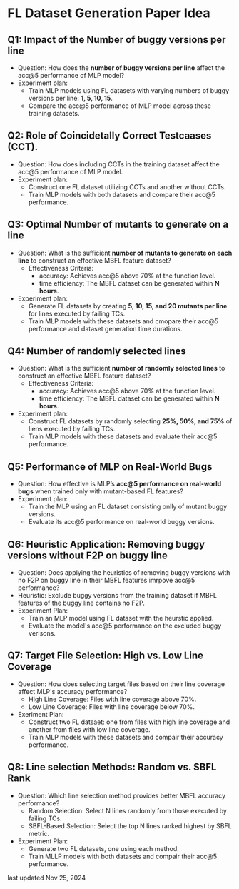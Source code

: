 # FL Dataset Generation Paper Idea


## Q1: Impact of the Number of buggy versions per line
* Question: How does the **number of buggy versions per line** affect the acc@5 performance of MLP model?
* Experiment plan:
    * Train MLP models using FL datasets with varying numbers of buggy versions per line: **1, 5, 10, 15**.
    * Compare the acc@5 performance of MLP model across these training datasets.

## Q2: Role of Coincidetally Correct Testcaases (CCT).
* Question: How does including CCTs in the training dataset affect the acc@5 performance of MLP model.
* Experiment plan:
    * Construct one FL dataset utilizing CCTs and another without CCTs.
    * Train MLP models with both datasets and compare their acc@5 performance.


## Q3: Optimal Number of mutants to generate on a line
* Question: What is the sufficient **number of mutants to generate on each line** to construct an effective MBFL feature dataset?
    * Effectiveness Criteria:
        * accuracy: Achieves acc@5 above 70% at the function level.
        * time efficiency: The MBFL dataset can be generated within **N hours**.
* Experiment plan:
    * Generate FL datasets by creating **5, 10, 15, and 20 mutants per line** for lines executed by failing TCs.
    * Train MLP models with these datasets and cmopare their acc@5 performance and dataset generation time durations.

## Q4: Number of randomly selected lines
* Question: What is the sufficient **number of randomly selected lines** to construct an effective MBFL feature dataset?
    * Effectiveness Criteria:
        * accuracy: Achieves acc@5 above 70% at the function level.
        * time efficiency: The MBFL dataset can be generated within **N hours**.
* Experiment plan:
    * Construct FL datasets by randomly selecting **25%, 50%, and 75%** of liens executed by failing TCs.
    * Train MLP models with these datasets and evaluate their acc@5 performance.


## Q5: Performance of MLP on Real-World Bugs
* Question: How effective is MLP’s **acc@5 performance on real-world bugs** when trained only with mutant-based FL features?
* Experiment plan:
    * Train the MLP using an FL dataset consisting onlly of mutant buggy versions.
    * Evaluate its acc@5 performance on real-world buggy versions.


## Q6: Heuristic Application: Removing buggy versions without F2P on buggy line
* Question: Does applying the heuristics of removing buggy versions with no F2P on buggy line in their MBFL features imrpove acc@5 performance?
* Heuristic: Exclude buggy versions from the training dataset if MBFL features of the buggy line contains no F2P.
* Experiment Plan:
    * Train an MLP model using FL dataset with the heurstic applied.
    * Evaluate the model's acc@5 performance on the excluded buggy verisons.


## Q7: Target File Selection: High vs. Low Line Coverage
* Question: How does selecting target files based on their line coverage affect MLP's accuracy performance?
    * High Line Coverage: Files with line coverage above 70%.
    * Low Line Coverage: Files with line coverage below 70%.
* Exeriment Plan:
    * Construct two FL datsaet: one from files with high line coverage and another from files with low line coverage.
    * Train MLP models with these datasets and compair their accuracy performance.


## Q8: Line selection Methods: Random vs. SBFL Rank
* Question: Which line selection method provides better MBFL accuracy performance?
    * Random Selection: Select N lines randomly from those executed by failing TCs.
    * SBFL-Based Selection: Select the top N lines ranked highest by SBFL metric.
* Experiment Plan:
    * Generate two FL datasets, one using each method.
    * Train MLLP models with both datasets and compair their acc@5 performance.


last updated Nov 25, 2024
